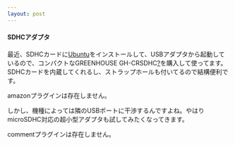 ```yaml
---
layout: post
---
```

<h4>SDHCアダプタ</h4>
<p>最近、SDHCカードに<a href="http://www.ubuntu.com/">Ubuntu</a>をインストールして、USBアダプタから起動しているので、コンパクトな<span class="nopage">GREENHOUSE GH-CRSDHC</span><a href="/?page=GREENHOUSE+GH%2DCRSDHC">?</a>を購入して使ってます。SDHCカードを内蔵してくれるし、ストラップホールも付いてるので結構便利です。</p>
<p><span class="error">amazonプラグインは存在しません。</span></p>
<p>しかし、機種によっては隣のUSBポートに干渉するんですよね。やはりmicroSDHC対応の超小型アダプタも試してみたくなってきます。</p>
<p><span class="error">commentプラグインは存在しません。</span> </p>
